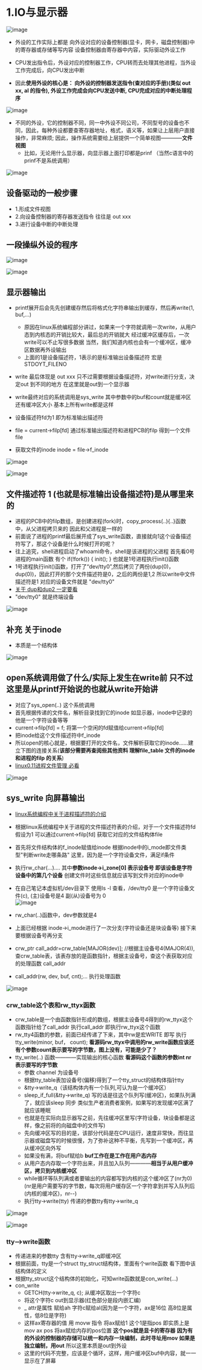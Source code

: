 

# 1.IO与显示器  

![image](https://user-images.githubusercontent.com/58176267/162975378-53bfcb02-cc30-4945-897b-752b67791d9e.png)


* 外设的工作实际上都是 向外设对应的设备控制器(显卡，网卡，磁盘控制器)中的寄存器或存储等写内容   设备控制器由寄存器中内容，实际驱动外设工作  

* CPU发出指令后，外设对应的控制器工作，CPU转而去处理其他进程，当外设工作完成后，向CPU发出中断

* 因此**使用外设的核心是： 向外设的控制器发送指令(查对应的手册)(类似 out xx, al 的指令), 外设工作完成会向CPU发送中断, CPU完成对应的中断处理程序**

![image](https://user-images.githubusercontent.com/58176267/162977692-a5d0b169-938f-401c-85cd-d6af811ac10d.png)

* 不同的外设，它的控制器不同，同一中外设不同公司，不同型号的设备也不同，因此，每种外设都要查寄存器地址，格式，语义等，如果让上层用户直接操作，非常麻烦; 因此，操作系统需要给上层提供一个简单视图————**文件视图**  
    * 比如，无论用什么显示器，向显示器上面打印都是prinf （当然c语言中的prinf不是系统调用）

![image](https://user-images.githubusercontent.com/58176267/162978136-0ea1270d-aaa9-4b8b-afa6-709c7e581fd3.png)


## 设备驱动的一般步骤   

* 1.形成文件视图
* 2.向设备控制器的寄存器发送指令  往往是 out xxx
* 3.进行设备中断的中断处理  


## 一段操纵外设的程序  

![image](https://user-images.githubusercontent.com/58176267/162981183-e03f704a-0a99-4160-9850-6051e2fd6d94.png)


![image](https://user-images.githubusercontent.com/58176267/162981704-25c05471-a529-4529-ab37-4786adc1ccbb.png)


## 显示器输出  

* printf展开后会先先创建缓存然后将格式化字符串输出到缓存，然后再write(1, buf,...) 
    * 原因在linux系统编程部分讲过，如果来一个字符就调用一次write，从用户态到内核态的开销比较大，最后总的开销就大  经过缓冲区缓存后，一次write可以不止写很多数据  当然，我们知道内核也会有一个缓冲区，缓冲区数据再外设输出 
    * 上面的1是设备描述符，1表示的是标准输出设备描述符 宏是STDOYT_FILENO 
* write 最后体现是 out xxx  只不过需要根据设备描述符，对write进行分支，决定out 到不同的地方  在这里就是out到一个显示器  


* write最终对应的系统调用是sys_write  其中参数中的buf和count就是缓冲区还有缓冲区大小 基本上所有write都是这样 
* 设备描述符fd为1 即为标准输出描述符  
* file = current->filp[fd]  通过标准输出描述符和进程PCB的filp 得到一个文件file  
* 获取文件的inode    inode = file->f_inode  


![image](https://user-images.githubusercontent.com/58176267/162984053-6e76f82f-1007-4137-a550-9b8f0c726bc4.png)

![image](https://user-images.githubusercontent.com/58176267/162985736-9da04853-aa7b-41b6-9f2a-52b25f67c642.png)  


## 文件描述符 1 (也就是标准输出设备描述符)是从哪里来的

* 进程的PCB中的filp数组，是创建进程(fork)时，copy_process(..){..}函数中，从父进程拷贝来的  因此和父进程是一样的   
* 前面说了进程的printf最后展开成了sys_write函数，直接就向1这个设备描述符写了，那这个设备是什么时候打开的呢？
* 往上追究，shell进程启动了whoami命令，shell是该进程的父进程   首先看0号进程的main函数 有个 if(!fork()) { init(); }  也就是1号进程执行init()函数 
* 1号进程执行init()函数，打开了“dev/tty0”,然后拷贝了两份(dup(0)，dup(0))，因此打开的那个文件描述符是0，之后的两份是1,2  所以write中文件描述符是1 对应的设备文件就是 "dev/tty0"  
* [关于 dup和dup2 一定要看](https://blog.csdn.net/silent123go/article/details/71108501)
* "dev/tty0" 就是终端设备  

![image](https://user-images.githubusercontent.com/58176267/162989661-e11ed0df-36f6-461a-ad8e-50a7f9336758.png)


## 补充 关于inode  

* 本质是一个结构体  

![image](https://user-images.githubusercontent.com/58176267/162990586-6b6828ff-d52c-4d4f-ace1-280943f95178.png)


## open系统调用做了什么/实际上发生在write前  只不过这里是从printf开始说的也就从write开始讲    

* 对应了sys_open(..) 这个系统调用  
* 首先根据传递的文件名，解析目录找到它的inode  如显示器，inode中记录的他是一个字符设备等等  
* current->filp[fd] = f; 将第一个空闲的fd赋值给current->filp[fd]  
* 把inode给这个文件描述符中f_inode
* 所以open的核心就是，根据要打开的文件名，文件解析获取它的inode......建立下图的连接关系(**该部分需要再查阅些其他资料 理解file_table  文件的inode 和进程的filp 的关系**)
* [linux0.11进程文件管理 必看](https://i4k.xyz/article/linzhiheng123/79473635)

![image](https://user-images.githubusercontent.com/58176267/162991808-c10444f0-e498-4f48-a967-e5eae9f544f2.png)


## sys_write 向屏幕输出  

* [linux系统编程中关于进程描述符的介绍](https://github.com/wangrui996/wangrui996.github.io/blob/master/doc/%E5%9F%BA%E7%A1%80%E7%9F%A5%E8%AF%86/Linux%E7%B3%BB%E7%BB%9F%E7%BC%96%E7%A8%8B/linux%E7%B3%BB%E7%BB%9F%E7%BC%96%E7%A8%8B/%E6%96%87%E4%BB%B6%E6%8F%8F%E8%BF%B0%E7%AC%A6%E3%80%81%E9%98%BB%E5%A1%9E%E5%92%8C%E9%9D%9E%E9%98%BB%E5%A1%9E.md)
* 根据linux系统编程中关于进程的文件描述符表的介绍，对于一个文件描述符fd 假设为1  可以通过current->filp[fd] 获取它对应的文件结构体file 

* 首先将文件结构体的f_inode赋值给inode 根据inode中的i_mode即文件类型"判断write走哪条路" 这里，因为是一个字符设备文件，满足if条件 
* 执行rw_char(...)....  其中**参数inode->i_zone[0] 表示设备号  即该设备是字符设备中的第几个设备**  创建文件时这些信息就应该写到文件对应的inode中  
* 在自己笔记本虚拟机/dev目录下 使用ls -l 查看，/dev/tty0 是一个字符设备文件(c), (主)设备号是4   副(从)设备号为 0  
![image](https://user-images.githubusercontent.com/58176267/163001882-8a296b82-dc0c-4553-86d0-dfc92daec6c4.png)

* rw_char(..)函数中，dev参数就是4  
* 上面已经根据 inode->i_mode进行了一次分支(字符设备还是块设备等) 接下来要根据设备号再分支  
* crw_ptr call_addr=crw_table[MAJOR(dev)]; //根据主设备号4(MAJOR(4)),查crw_table表，该表存放的是函数指针，根据主设备号，查这个表获取对应的处理函数 call_addr  
* call_addr(rw, dev, buf, cnt);... 执行处理函数  

![image](https://user-images.githubusercontent.com/58176267/163003520-7f983742-6858-4285-b715-e38a1f5e5788.png)


### crw_table这个表和rw_ttyx函数

* crw_table是一个由函数指针形成的数组，根据主设备号4得到的rw_ttyx这个函数指针给了call_addr 执行call_addr 即执行rw_ttyx这个函数  
* rw_tty4函数的参数，前面已经传递了下来，其中rw是宏WRITE 即写  执行tty_write(minor, buf， count);  **看源码rw_ttyx中调用的rw_write函数应该还有个参数count表示要写的字节数，图上没有，可能是少了？**
* tty_write(..) 函数————实现输出的核心函数    **看源码这个函数的参数int nr 表示要写的字节数**
    * 参数 channel 为设备号 
    * 根据tty_table表加设备号(偏移)得到了一个tty_struct的结构体指针tty
    * &tty->write_q（该结构体内有一个队列,可认为是一个缓冲区）
    * sleep_if_full(&tty->write_q)  写的话是往这个队列写(缓冲区)，如果队列满了，就应该sleep 同步  类似生产者消费者案例，如果写的发现缓冲区满了就应该睡眠  
    * 也就是在实际向显示器写之前，先往缓冲区里写(字符设备，块设备都是这样，像之前将的向磁盘中的文件写)  
    * 先向缓冲区写的目的是，该部分代码是在CPU运行，速度非常快，而往显示器或磁盘写的时候很慢，为了弥补这种不平衡，先写到一个缓冲区，再从缓冲区向外写
    * 如果没有满，将buf赋给b  **buf工作在是工作在用户态内存**   
    * 从用户态内存取一个字符出来，并且加入队列————**相当于从用户缓冲区，拷贝到内核缓冲区**  
    * while循环等队列满或者要输出的内容都写到内核的这个缓冲区了(nr为0) (nr是用户需要写的字节数，每次将用户缓存区一个字符拿到并写入队列后(内核的缓冲区)，nr--)  
    * 执行tty->write(tty) 传递的参数tty有tty->write_q

![image](https://user-images.githubusercontent.com/58176267/163006961-389cb0e3-74ef-42f6-8c75-530fb15fdc16.png)

![image](https://user-images.githubusercontent.com/58176267/163011056-589e6401-7729-4023-95be-79b3ac7f4c31.png)


### tty—>write函数  

* 传递进来的参数tty 含有tty->write_q即缓冲区  
* 根据前面，tty是一个struct tty_struct结构体，里面有个write函数 看下图中该结构体的定义  
* 根据tty_struct这个结构体的初始化，可知write函数就是con_write(...)  
* con_write
    * GETCH(tty->write_q, c); 从缓冲区取出一个字符c
    * 将这个字符c  out到显示器(红色部分是段内嵌汇编)  
    * _ attr是属性 赋给ah  字符c赋给al(因为是一个字符，ax是16位  高8位是属性，低8位是字符)   
    * 这样ax寄存器的值 用 movw 指令 将ax赋给1 这个1是指pos  即实质上是 mov ax pos  将ax赋给内存的pos位置  **这个pos就是显卡的寄存器** **因为有的外设的控制器的存储可以统一和内存一块编制，此时寻址用mov  如果是独立编制，用out**   所以这里本质是out到外设  
    * 这里的代码不完整，应该是个循环，这样，用户缓冲区buf中内容，就一一显示在了屏幕  



















